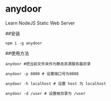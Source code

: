 # anydoor
Learn NodeJS Static Web Server

##安装

```
npm i -g anydoor
```

##使用方法

```
anydoor #把当前文件夹作为静态资源服务器目录

anydoor -p 8080 # 设置端口号为8080

anydoor -h localhost # 设置 host 为 localhost

anydoor -d /user # 设置根目录为 /user